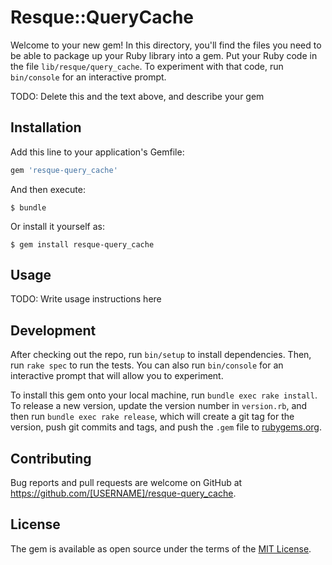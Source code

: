 # Resque::QueryCache

Welcome to your new gem! In this directory, you'll find the files you need to be able to package up your Ruby library into a gem. Put your Ruby code in the file `lib/resque/query_cache`. To experiment with that code, run `bin/console` for an interactive prompt.

TODO: Delete this and the text above, and describe your gem

## Installation

Add this line to your application's Gemfile:

```ruby
gem 'resque-query_cache'
```

And then execute:

    $ bundle

Or install it yourself as:

    $ gem install resque-query_cache

## Usage

TODO: Write usage instructions here

## Development

After checking out the repo, run `bin/setup` to install dependencies. Then, run `rake spec` to run the tests. You can also run `bin/console` for an interactive prompt that will allow you to experiment.

To install this gem onto your local machine, run `bundle exec rake install`. To release a new version, update the version number in `version.rb`, and then run `bundle exec rake release`, which will create a git tag for the version, push git commits and tags, and push the `.gem` file to [rubygems.org](https://rubygems.org).

## Contributing

Bug reports and pull requests are welcome on GitHub at https://github.com/[USERNAME]/resque-query_cache.

## License

The gem is available as open source under the terms of the [MIT License](https://opensource.org/licenses/MIT).
